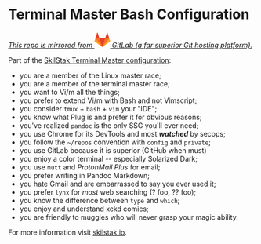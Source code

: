 # Terminal Master Bash Configuration

*[This repo is mirrored from ![Fox](gitlab.png) GitLab (a far superior Git hosting platform).](https://gitlab.com/skilstak/config/vim)*

Part of the [SkilStak Terminal Master configuration](https://gitlab.com/skilstak/config):

* you are a member of the Linux master race;
* you are a member of the terminal master race;
* you want to Vi/m all the things;
* you prefer to extend Vi/m with Bash and not Vimscript;
* you consider `tmux` + `bash` + `vim` your "IDE";
* you know what Plug is and prefer it for obvious reasons;
* you've realized `pandoc` is the only SSG you'll ever need;
* you use Chrome for its DevTools and most ***watched*** by secops;
* you follow the `~/repos` convention with `config` and `private`;
* you use GitLab because it is superior (GitHub when must)
* you enjoy a color terminal -- especially Solarized Dark;
* you use `mutt` and *ProtonMail Plus* for email;
* you prefer writing in Pandoc Markdown;
* you hate Gmail and are embarrassed to say you ever used it;
* you prefer `lynx` for *most* web searching (? foo, ?? foo);
* you know the difference between `type` and `which`;
* you enjoy and understand xckd comics;
* you are friendly to muggles who will never grasp your magic ability.

For more information visit [skilstak.io](https://skilstak.io).

